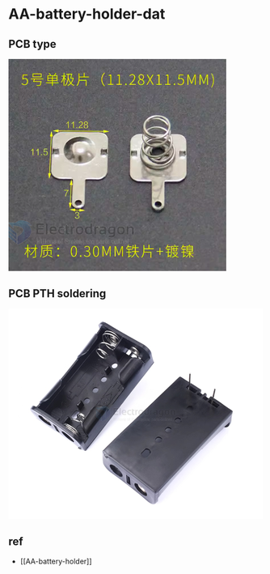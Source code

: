 
# AA-battery-holder-dat 


## PCB type 

![](2024-03-28-18-04-58.png)

## PCB PTH soldering 

![](2024-09-22-00-21-47.png)

## ref 

- [[AA-battery-holder]]